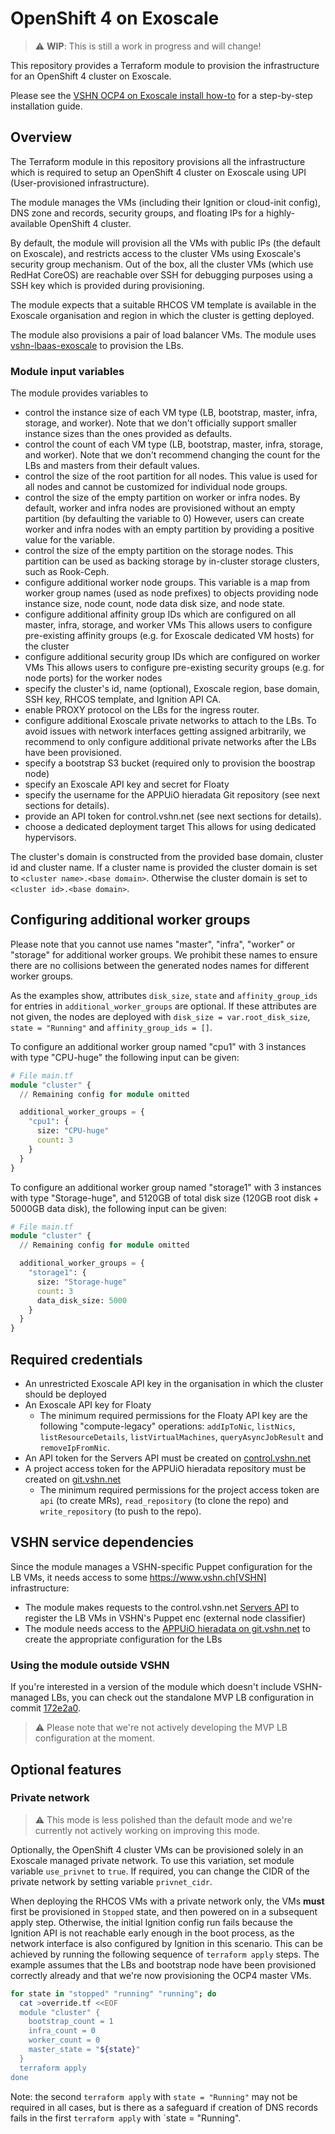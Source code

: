 # OpenShift 4 on Exoscale

> :warning: **WIP**: This is still a work in progress and will change!

This repository provides a Terraform module to provision the infrastructure for an OpenShift 4 cluster on Exoscale.

Please see the [VSHN OCP4 on Exoscale install how-to](https://openshift.docs.vshn.ch/oc4/how-tos/exoscale/install.html) for a step-by-step installation guide.

## Overview

The Terraform module in this repository provisions all the infrastructure which is required to setup an OpenShift 4 cluster on Exoscale using UPI (User-provisioned infrastructure).

The module manages the VMs (including their Ignition or cloud-init config), DNS zone and records, security groups, and floating IPs for a highly-available OpenShift 4 cluster.

By default, the module will provision all the VMs with public IPs (the default on Exoscale), and restricts access to the cluster VMs using Exoscale's security group mechanism.
Out of the box, all the cluster VMs (which use RedHat CoreOS) are reachable over SSH for debugging purposes using a SSH key which is provided during provisioning.

The module expects that a suitable RHCOS VM template is available in the Exoscale organisation and region in which the cluster is getting deployed.

The module also provisions a pair of load balancer VMs.
The module uses [vshn-lbaas-exoscale](https://github.com/appuio/terraform-modules/tree/main/modules/vshn-lbaas-exoscale) to provision the LBs.

### Module input variables

The module provides variables to

* control the instance size of each VM type (LB, bootstrap, master, infra, storage, and worker).
  Note that we don't officially support smaller instance sizes than the ones provided as defaults.
* control the count of each VM type (LB, bootstrap, master, infra, storage, and worker).
  Note that we don't recommend changing the count for the LBs and masters from their default values.
* control the size of the root partition for all nodes.
  This value is used for all nodes and cannot be customized for individual node groups.
* control the size of the empty partition on worker or infra nodes.
  By default, worker and infra nodes are provisioned without an empty partition (by defaulting the variable to 0)
  However, users can create worker and infra nodes with an empty partition by providing a positive value for the variable.
* control the size of the empty partition on the storage nodes.
  This partition can be used as backing storage by in-cluster storage clusters, such as Rook-Ceph.
* configure additional worker node groups.
  This variable is a map from worker group names (used as node prefixes) to objects providing node instance size, node count, node data disk size, and node state.
* configure additional affinity group IDs which are configured on all master, infra, storage, and worker VMs
  This allows users to configure pre-existing affinity groups (e.g. for Exoscale dedicated VM hosts) for the cluster
* configure additional security group IDs which are configured on worker VMs
  This allows users to configure pre-existing security groups (e.g. for node ports) for the worker nodes
* specify the cluster's id, name (optional), Exoscale region, base domain, SSH key, RHCOS template, and Ignition API CA.
* enable PROXY protocol on the LBs for the ingress router.
* configure additional Exoscale private networks to attach to the LBs.
  To avoid issues with network interfaces getting assigned arbitrarily, we recommend to only configure additional private networks after the LBs have been provisioned.
* specify a bootstrap S3 bucket (required only to provision the boostrap node)
* specify an Exoscale API key and secret for Floaty
* specify the username for the APPUiO hieradata Git repository (see next sections for details).
* provide an API token for control.vshn.net (see next sections for details).
* choose a dedicated deployment target
  This allows for using dedicated hypervisors.

The cluster's domain is constructed from the provided base domain, cluster id and cluster name.
If a cluster name is provided the cluster domain is set to `<cluster name>.<base domain>`.
Otherwise the cluster domain is set to `<cluster id>.<base domain>`.

## Configuring additional worker groups

Please note that you cannot use names "master", "infra", "worker" or "storage" for additional worker groups.
We prohibit these names to ensure there are no collisions between the generated nodes names for different worker groups.

As the examples show, attributes `disk_size`, `state` and `affinity_group_ids` for entries in `additional_worker_groups` are optional.
If these attributes are not given, the nodes are deployed with `disk_size = var.root_disk_size`, `state = "Running"` and `affinity_group_ids = []`.

To configure an additional worker group named "cpu1" with 3 instances with type "CPU-huge" the following input can be given:

```terraform
# File main.tf
module "cluster" {
  // Remaining config for module omitted

  additional_worker_groups = {
    "cpu1": {
      size: "CPU-huge"
      count: 3
    }
  }
}
```

To configure an additional worker group named "storage1" with 3 instances with type "Storage-huge", and 5120GB of total disk size (120GB root disk + 5000GB data disk), the following input can be given:

```terraform
# File main.tf
module "cluster" {
  // Remaining config for module omitted

  additional_worker_groups = {
    "storage1": {
      size: "Storage-huge"
      count: 3
      data_disk_size: 5000
    }
  }
}
```

## Required credentials

* An unrestricted Exoscale API key in the organisation in which the cluster should be deployed
* An Exoscale API key for Floaty
  * The minimum required permissions for the Floaty API key are the following "compute-legacy" operations: `addIpToNic`, `listNics`, `listResourceDetails`, `listVirtualMachines`, `queryAsyncJobResult` and `removeIpFromNic`.
* An API token for the Servers API must be created on [control.vshn.net](https://control.vshn.net/tokens/_create/servers)
* A project access token for the APPUiO hieradata repository must be created on [git.vshn.net](https://git.vshn.net/appuio/appuio_hieradata/-/settings/access_tokens)
  * The minimum required permissions for the project access token are `api` (to create MRs), `read_repository` (to clone the repo) and `write_repository` (to push to the repo).

## VSHN service dependencies

Since the module manages a VSHN-specific Puppet configuration for the LB VMs, it needs access to some https://www.vshn.ch[VSHN] infrastructure:

* The module makes requests to the control.vshn.net [Servers API](https://control.docs.vshn.ch/control/api_servers.html) to register the LB VMs in VSHN's Puppet enc (external node classifier)
* The module needs access to the [APPUiO hieradata on git.vshn.net](https://git.vshn.net/appuio/appuio_hieradata) to create the appropriate configuration for the LBs

### Using the module outside VSHN

If you're interested in a version of the module which doesn't include VSHN-managed LBs, you can check out the standalone MVP LB configuration in commit [172e2a0](https://github.com/appuio/terraform-openshift4-exoscale/commit/172e2a074b6b23e995ba961da0688397a10474bb).

> :warning: Please note that we're not actively developing the MVP LB configuration at the moment.

## Optional features

### Private network

> :warning: This mode is less polished than the default mode and we're currently not actively working on improving this mode.

Optionally, the OpenShift 4 cluster VMs can be provisioned solely in an Exoscale managed private network.
To use this variation, set module variable `use_privnet` to `true`.
If required, you can change the CIDR of the private network by setting variable `privnet_cidr`.

When deploying the RHCOS VMs with a private network only, the VMs **must** first be provisioned in `Stopped` state, and then powered on in a subsequent apply step.
Otherwise, the initial Ignition config run fails because the Ignition API is not reachable early enough in the boot process, as the network interface is also configured by Ignition in this scenario.
This can be achieved by running the following sequence of `terraform apply` steps.
The example assumes that the LBs and bootstrap node have been provisioned correctly already and that we're now provisioning the OCP4 master VMs.

```bash
for state in "stopped" "running" "running"; do
  cat >override.tf <<EOF
  module "cluster" {
    bootstrap_count = 1
    infra_count = 0
    worker_count = 0
    master_state = "${state}"
  }
  terraform apply
done
```

Note: the second `terraform apply` with `state = "Running"` may not be required in all cases, but is there as a safeguard if creation of DNS records fails in the first `terraform apply` with `state = "Running".
